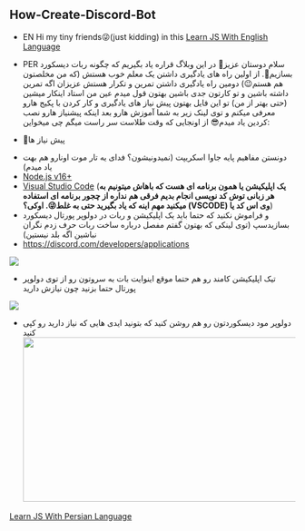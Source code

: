 ## How-Create-Discord-Bot
- EN
Hi my tiny friends😜(just kidding)
in this 
[Learn JS With English Language](https://github.com/Sobhan-SRZA/How-Create-Discord-Bot/Help-Readme/README(en).md)   

- PER
سلام دوستان عزیز🤗
در این وبلاگ قراره یاد بگیریم که چگونه ربات دیسکورد بسازیم🤖.
از اولین راه های یادگیری داشتن یک معلم خوب هستش (که من مخلصتون هم هستم😉) دومین راه یادگیری داشتن تمرین و تکرار هستش عزیزان
اگه تمرین داشته باشین و تو کارتون جدی باشین بهتون قول میدم عین من استاد اینکار میشین (حتی بهتر از من)
تو این فایل بهتون پیش نیاز های یادگیری و کار کردن با پکیج هارو معرفی میکنم و توی لینک زیر به شما آموزش هارو بعد اینکه پیشنیاز هارو نصب کردین یاد میدم😎
از اونجایی که وقت طلاست سر راست میگم چی میخواین:
- 📃پیش نیاز ها
* دونستن مفاهیم پایه جاوا اسکریپت (نمیدونیشون؟ فدای یه تار موت اونارو هم بهت یاد میدم)
* [Node.js v16+](https://nodejs.org/en/download/releases/)
* [Visual Studio Code](https://code.visualstudio.com/download) (**یک اپلیکیشن یا همون برنامه ای هست که باهاش میتونیم به هر زبانی توش کد نویسی انجام بدیم فرقی هم نداره از چجور برنامه ای استفاده میکنید مهم اینه که یاد بگیرید حتی به غلط😜. اوکی؟ (VSCODE) وی اس کد یا**)
* و فراموش نکنید که حتما باید یک اپلیکیشن و ربات در دولوپر پورتال دیسکورد بسازیدسپ (توی لینکی که بهتون گفتم مفصل درباره ساخت ربات حرف زدم نگران نباشین اگه بلد نیستین)
* https://discord.com/developers/applications
<img src="https://cdn.discordapp.com/attachments/826890223916154903/875073281605111918/unknown.png" />

* تیک اپلیکیشن کامند رو هم حتما موقع اینوایت بات به سروتون رو از توی دولوپر پورتال حتما بزنید چون نیازش دارید
<img src="https://cdn.discordapp.com/attachments/826890223916154903/875301636355018822/unknown.png" />

* دولوپر مود دیسکوردتون رو هم روشن کنید که بتونید ایدی هایی که نیاز دارید رو کپی کنید
  <img src="https://cdn.discordapp.com/attachments/826890223916154903/875052912227786822/dev-m.gif" width="510" height="290"/>

[Learn JS With Persian Language](https://github.com/Sobhan-SRZA/How-Create-Discord-Bot/Help-Readme/README(per).md)   
